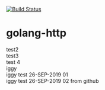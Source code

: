 [![Build Status](https://dev.azure.com/azure0053/irorg/_apis/build/status/iggy3.hlabjx%20(1)?branchName=master)](https://dev.azure.com/azure0053/irorg/_build/latest?definitionId=2&branchName=master)
# golang-http           
test2<br>
test3<br>
test 4<br>
iggy<br>
iggy test 26-SEP-2019 01<br>
iggy test 26-SEP-2019 02 from github <br>
